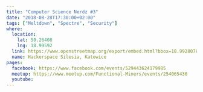 ```yaml
---
title: "Computer Science Nerdz #3"
date: "2018-08-28T17:30:00+02:00"
tags: ["Meltdown", "Spectre", "Security"]
where:
  location:
    lat: 50.26408
    lng: 18.99592
  link: https://www.openstreetmap.org/export/embed.html?bbox=18.992807865142826%2C50.263001078887285%2C18.998993039131168%2C50.265159763081904&layer=mapnik&marker=50.264079575913314%2C18.995900452136993
  name: Hackerspace Silesia, Katowice
pages:
  facebook: https://www.facebook.com/events/529443624179985
  meetup: https://www.meetup.com/Functional-Miners/events/254065430
  youtube:
---
```


<section>
  <schedule>
    <person-profile
      avatar="michal_pipa.jpg"
      name="Michał Pipa"
      bio="Software developer, trainer and free software enthusiast"
      title="Meltdown and Spectre"
      abstract="Meltdown and Spectre is a hardware vulnerability affecting modern microprocessors. Their details were published in January 2018. We will discuss them and their consequences in simple terms, with showing their effects live during the discussion - take your laptops!"
      social='{ "twitter": "https://twitter.com/michalpipa", "linkedin": "https://www.linkedin.com/in/michalpipa", "www": "https://meltdownattack.com" }'>
    </person-profile>
  </schedule>
</section>

